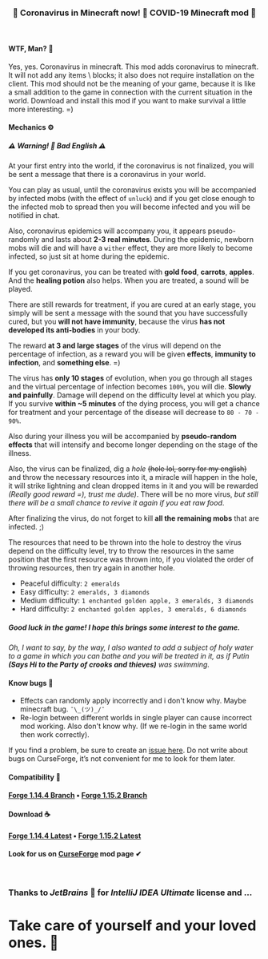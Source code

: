 <h3 align="center">🦠 Coronavirus in Minecraft now! 🦠 COVID-19 Minecraft mod 🦠</h4>

<br/>

#### WTF, Man? 🤨

Yes, yes. Coronavirus in minecraft. This mod adds coronavirus to minecraft. It will not add any items \ blocks; it also does not require installation on the client. This mod should not be the meaning of your game, because it is like a small addition to the game in connection with the current situation in the world. Download and install this mod if you want to make survival a little more interesting. =)

#### Mechanics ⚙

##### ⚠ Warning! 🚧 Bad English ⚠

At your first entry into the world, if the coronavirus is not finalized, you will be sent a message that there is a coronavirus in your world.

You can play as usual, until the coronavirus exists you will be accompanied by infected mobs (with the effect of `unluck`) and if you get close enough to the infected mob to spread then you will become infected and you will be notified in chat.

Also, coronavirus epidemics will accompany you, it appears pseudo-randomly and lasts about **2-3 real minutes**. During the epidemic, newborn mobs will die and will have a `wither` effect, they are more likely to become infected, so just sit at home during the epidemic.

If you get coronavirus, you can be treated with **gold food**, **carrots**, **apples**. And the **healing potion** also helps. When you are treated, a sound will be played.

There are still rewards for treatment, if you are cured at an early stage, you simply will be sent a message with the sound that you have successfully cured, but you **will not have immunity**, because the virus **has not developed its anti-bodies** in your body.

The reward **at 3 and large stages** of the virus will depend on the percentage of infection, as a reward you will be given **effects**, **immunity to infection**, and **something else**. =)

The virus has **only 10 stages** of evolution, when you go through all stages and the virtual percentage of infection becomes `100%`, you will die. **Slowly and painfully**. Damage will depend on the difficulty level at which you play. If you survive **within ~5 minutes** of the dying process, you will get a chance for treatment and your percentage of the disease will decrease to `80 - 70 - 90%`.

Also during your illness you will be accompanied by **pseudo-random effects** that will intensify and become longer depending on the stage of the illness.

Also, the virus can be finalized, dig a *hole* ~~(hole lol, sorry for my english)~~ and throw the necessary resources into it, a miracle will happen in the hole, it will strike lightning and clean dropped items in it and you will be rewarded *(Really good reward =), trust me dude)*. There will be no more virus, *but still there will be a small chance to revive it again if you eat raw food*.

After finalizing the virus, do not forget to kill **all the remaining mobs** that are infected. ;)

The resources that need to be thrown into the hole to destroy the virus depend on the difficulty level, try to throw the resources in the same position that the first resource was thrown into, if you violated the order of throwing resources, then try again in another hole.

- Peaceful difficulty: `2 emeralds`
- Easy difficulty: `2 emeralds, 3 diamonds`
- Medium difficulty: `1 enchanted golden apple, 3 emeralds, 3 diamonds`
- Hard difficulty: `2 enchanted golden apples, 3 emeralds, 6 diamonds`

##### Good luck in the game! I hope this brings some interest to the game.

*Oh, I want to say, by the way, I also wanted to add a subject of holy water to a game in which you can bathe and you will be treated in it, as if Putin **(Says Hi to the Party of crooks and thieves)** was swimming.*

#### Know bugs 🐛

- Effects can randomly apply incorrectly and i don't know why. Maybe minecraft bug. `¯\_(ツ)_/¯`
- Re-login between different worlds in single player can cause incorrect mod working. Also don't know why. (If we re-login in the same world then work correctly).

If you find a problem, be sure to create an [issue here](https://github.com/MairwunNx/COVID-19-Mod/issues/new). Do not write about bugs on CurseForge, it’s not convenient for me to look for them later.

#### Compatibility 🧐

#### [Forge 1.14.4 Branch](https://github.com/MairwunNx/COVID-19-Mod/tree/FORGE-1.14.4) • [Forge 1.15.2 Branch](https://github.com/MairwunNx/COVID-19-Mod/tree/FORGE-1.15.2)

#### Download ☕
#### [Forge 1.14.4 Latest](https://github.com/MairwunNx/COVID-19-Mod/releases/download/1.0.0-RC.3%2BMC-1.14.4/COVID-19-1.0.0-RC.3+MC-1.14.4.jar) • [Forge 1.15.2 Latest](https://github.com/MairwunNx/COVID-19-Mod/tree/FORGE-1.15.2)

#### Look for us on [CurseForge]() mod page ✔

<br/>

### Thanks to *JetBrains* 🥰 for *IntelliJ IDEA Ultimate* license and ...

# Take care of yourself and your loved ones. 💖

